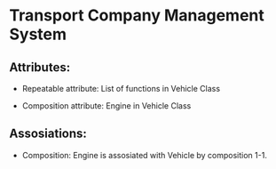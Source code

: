# Transport Company Management System

<h2>Attributes:</h2>

- Repeatable attribute: List of functions in Vehicle Class

- Composition attribute: Engine in Vehicle Class

<h2>Assosiations:</h2>

- Composition: Engine is assosiated with Vehicle by composition 1-1.

